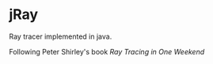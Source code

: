 # jRay

Ray tracer implemented in java.

Following Peter Shirley's book *Ray Tracing in One Weekend*
